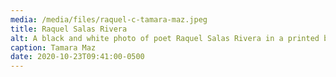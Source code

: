 ```yaml
---
media: /media/files/raquel-c-tamara-maz.jpeg
title: Raquel Salas Rivera
alt: A black and white photo of poet Raquel Salas Rivera in a printed button up.
caption: Tamara Maz
date: 2020-10-23T09:41:00-0500
---
```

